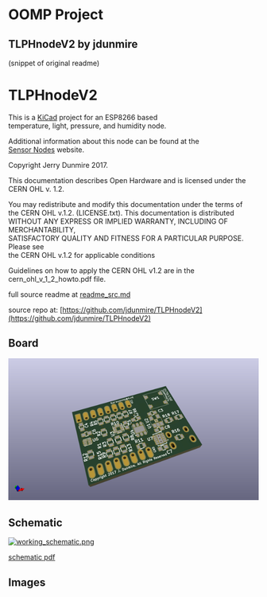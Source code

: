 # OOMP Project  
## TLPHnodeV2  by jdunmire  
  
(snippet of original readme)  
  
TLPHnodeV2  
==========  
This is a [KiCad](http://kicad-pcb.org/) project for an ESP8266 based  
temperature, light, pressure, and humidity node.  
  
Additional information about this node can be found at the   
[Sensor Nodes](http://sensornodeinfo.rockingdlabs.com) website.  
  
  
Copyright Jerry Dunmire 2017.  
  
This documentation describes Open Hardware and is licensed under the  
CERN OHL v. 1.2.  
  
You may redistribute and modify this documentation under the terms of  
the CERN OHL v.1.2. (LICENSE.txt). This documentation is distributed  
WITHOUT ANY EXPRESS OR IMPLIED WARRANTY, INCLUDING OF MERCHANTABILITY,  
SATISFACTORY QUALITY AND FITNESS FOR A PARTICULAR PURPOSE. Please see  
the CERN OHL v.1.2 for applicable conditions  
  
Guidelines on how to apply the CERN OHL v1.2 are in the  
cern_ohl_v_1_2_howto.pdf file.  
  
  full source readme at [readme_src.md](readme_src.md)  
  
source repo at: [https://github.com/jdunmire/TLPHnodeV2](https://github.com/jdunmire/TLPHnodeV2)  
## Board  
  
[![working_3d.png](working_3d_600.png)](working_3d.png)  
## Schematic  
  
[![working_schematic.png](working_schematic_600.png)](working_schematic.png)  
  
[schematic pdf](working_schematic.pdf)  
## Images  
